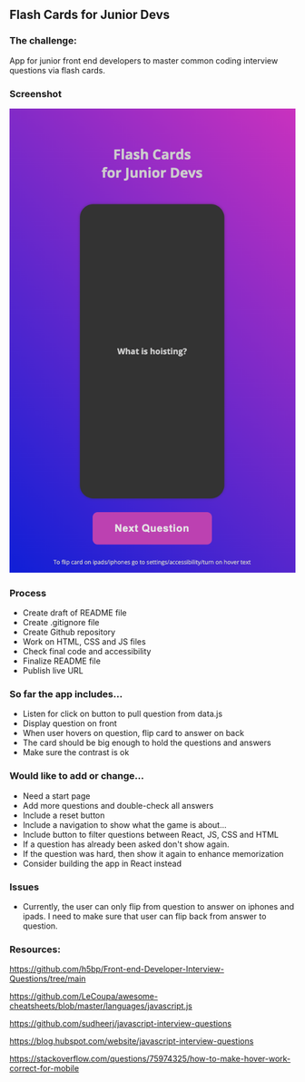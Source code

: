 ## Flash Cards for Junior Devs

### The challenge:

App for junior front end developers to master common coding interview questions via flash cards.

### Screenshot

![screenshot](img/screenshot.png)

### Process

- Create draft of README file
- Create .gitignore file
- Create Github repository
- Work on HTML, CSS and JS files
- Check final code and accessibility
- Finalize README file
- Publish live URL

### So far the app includes...

- Listen for click on button to pull question from data.js
- Display question on front
- When user hovers on question, flip card to answer on back
- The card should be big enough to hold the questions and answers
- Make sure the contrast is ok

### Would like to add or change...

- Need a start page
- Add more questions and double-check all answers
- Include a reset button
- Include a navigation to show what the game is about...
- Include button to filter questions between React, JS, CSS and HTML
- If a question has already been asked don't show again.
- If the question was hard, then show it again to enhance memorization
- Consider building the app in React instead

### Issues

- Currently, the user can only flip from question to answer on iphones and ipads. I need to make sure that user can flip back from answer to question.

### Resources:

https://github.com/h5bp/Front-end-Developer-Interview-Questions/tree/main

https://github.com/LeCoupa/awesome-cheatsheets/blob/master/languages/javascript.js

https://github.com/sudheerj/javascript-interview-questions

https://blog.hubspot.com/website/javascript-interview-questions

https://stackoverflow.com/questions/75974325/how-to-make-hover-work-correct-for-mobile
